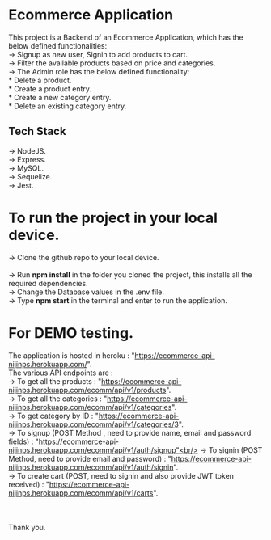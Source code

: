 # Ecommerce Application
This project is a Backend of an Ecommerce Application, which has the below defined functionalities:  <br/>
  -> Signup as new user, Signin to add products to cart.  <br/>
  -> Filter the available products based on price and categories. <br/>
  -> The Admin role has the below defined functionality:  <br/>
     * Delete a product. <br/>
     * Create a product entry. <br/>
     * Create a new category entry. <br/>
     * Delete an existing category entry. <br/>
    
    
 ## Tech Stack
 -> NodeJS.<br/> 
 -> Express.<br/>
 -> MySQL. <br/>
 -> Sequelize. <br/>
 -> Jest. <br/>
   
 # To run the project in your local device. 
 -> Clone the github repo to your local device.<br/>  
 -> Run **npm install** in the folder you cloned the  project, this installs all the required dependencies.  <br/>
 -> Change the Database values in the .env file. <br/>
 -> Type **npm start** in the terminal and enter to run the application.  <br/>
   
 # For DEMO testing. 
 The application is hosted in heroku : "https://ecommerce-api-nijinps.herokuapp.com/". <br/>
 The various API endpoints are :  <br/>
 -> To get all the products : "https://ecommerce-api-nijinps.herokuapp.com/ecomm/api/v1/products". <br/>
 -> To get all the categories : "https://ecommerce-api-nijinps.herokuapp.com/ecomm/api/v1/categories". <br/>
 -> To get category by ID : "https://ecommerce-api-nijinps.herokuapp.com/ecomm/api/v1/categories/3". <br/>
 -> To signup (POST Method , need to provide name, email and password fields) : "https://ecommerce-api-nijinps.herokuapp.com/ecomm/api/v1/auth/signup"<br/>
 -> To signin (POST Method, need to provide email and password) : "https://ecommerce-api-nijinps.herokuapp.com/ecomm/api/v1/auth/signin". <br/>
 -> To create cart (POST, need to signin and also provide JWT token received) : "https://ecommerce-api-nijinps.herokuapp.com/ecomm/api/v1/carts". <br/>
 <br/>  
 <br/>
 Thank you.  
